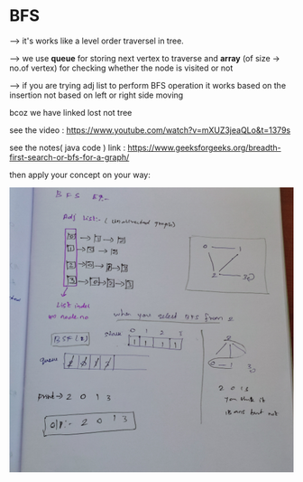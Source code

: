 # BFS #

  --> it's works like a level order traversel in tree. 
  
  --> we use **queue** for storing next vertex to traverse and **array** (of size -> no.of vertex) for checking whether the node is visited or not
  
  --> if you are trying adj list to perform BFS operation it works based on the insertion not based on left or right side moving 
      
   bcoz we have linked lost not tree
                          
                          
   see the video : https://www.youtube.com/watch?v=mXUZ3jeaQLo&t=1379s
   
   see the notes( java code ) link : https://www.geeksforgeeks.org/breadth-first-search-or-bfs-for-a-graph/
   
   then apply your concept on your way:
   
   ![](https://github.com/Ranjith54321/Data-Structures/blob/master/images/bfs.jpg)
   
   
